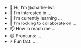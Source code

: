 - 👋 Hi, I’m @charlie-lwh
- 👀 I’m interested in ...
- 🌱 I’m currently learning ...
- 💞️ I’m looking to collaborate on ...
- 📫 How to reach me ...
- 😄 Pronouns: ...
- ⚡ Fun fact: ...

<!---
charlie-lwh/charlie-lwh is a ✨ special ✨ repository because its `README.md` (this file) appears on your GitHub profile.
You can click the Preview link to take a look at your changes.
--->

